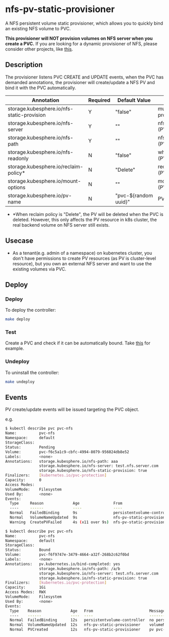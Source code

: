 # nfs-pv-static-provisioner
A NFS persistent volume static provisioner, which allows you to quickly bind an existing NFS volume to PVC. 

**This provisioner will NOT provision volumes on NFS server when you create a PVC.** If you are looking for a dynamic provisioner of NFS, please consider other projects, like [this](https://github.com/kubernetes-sigs/nfs-subdir-external-provisioner).

## Description
The provisioner listens PVC CREATE and UPDATE events, when the PVC has demanded annotations, the provisioner will create/update a NFS PV and bind it with the PVC automatically.

| Annotation                                 | Required | Default Value        | Explanation                                                  | Example Values                          |
|--------------------------------------------|----------|----------------------|--------------------------------------------------------------|-----------------------------------------|
| storage.kubesphere.io/nfs-static-provision | Y        | "false"              | must set to "true" in order to use this provisioner          | "true"                                  |
| storage.kubesphere.io/nfs-server           | Y        | ""                   | nfs server hostname or IP address (PV.spec.nfs.server)       | "example.nfs.server.com", "192.168.0.5" |
| storage.kubesphere.io/nfs-path             | Y        | ""                   | nfs volume absolute path (PV.spec.nfs.path)                  | "/exports/volume1"                      |
| storage.kubesphere.io/nfs-readonly         | N        | "false"              | whether the volume is read-only (PV.spec.nfs.readOnly)       | "false", "true"                         |
| storage.kubesphere.io/reclaim-policy*      | N        | "Delete"             | reclaim policy of PV (PV.spec.persistentVolumeReclaimPolicy) | "Delete", "Retain"                      |
| storage.kubesphere.io/mount-options        | N        | ""                   | mount options of PV (PV.spec.mountOptions)                   | `"[\"nfsvers=3\",\"nolock\",\"hard\"]"` |
| storage.kubesphere.io/pv-name              | N        | "pvc-${random uuid}" | PV name                                                      | "nfs-pv-1"                              |

- *When reclaim policy is "Delete", the PV will be deleted when the PVC is deleted. However, this only affects the PV resource in k8s cluster, the real backend volume on NFS server still exists.

## Usecase
- As a tenant(e.g. admin of a namespace) on kubernetes cluster, you don't have permissions to create PV resources (as PV is cluster-level resource), but you own an external NFS server and want to use the existing volumes via PVC.

## Deploy
### Deploy
To deploy the controller:
```sh
make deploy
```

### Test
Create a PVC and check if it can be automatically bound. Take [this](./config/samples/pvc.yaml) for example.

### Undeploy
To uninstall the controller:
```sh
make undeploy
```

## Events
PV create/update events will be issued targeting the PVC object.

e.g.
```sh
$ kubectl describe pvc pvc-nfs
Name:          pvc-nfs
Namespace:     default
StorageClass:
Status:        Pending
Volume:        pvc-f6c5a1c9-cbfc-4994-8079-956024db8e52
Labels:        <none>
Annotations:   storage.kubesphere.io/nfs-path: aaa
               storage.kubesphere.io/nfs-server: test.nfs.server.com
               storage.kubesphere.io/nfs-static-provision: true
Finalizers:    [kubernetes.io/pvc-protection]
Capacity:      0
Access Modes:
VolumeMode:    Filesystem
Used By:       <none>
Events:
  Type     Reason             Age               From                         Message
  ----     ------             ----              ----                         -------
  Normal   FailedBinding      9s                persistentvolume-controller  no persistent volumes available for this claim and no storage class is set
  Normal   VolumeNameUpdated  9s                nfs-pv-static-provisioner    volumeName updated successfully
  Warning  CreatePVFailed     4s (x11 over 9s)  nfs-pv-static-provisioner    failed to create pv pvc-f6c5a1c9-cbfc-4994-8079-956024db8e52, error: PersistentVolume "pvc-f6c5a1c9-cbfc-4994-8079-956024db8e52" is invalid: spec.nfs.path: Invalid value: "aaa": must be an absolute path
```

```sh
$ kubectl describe pvc pvc-nfs
Name:          pvc-nfs
Namespace:     default
StorageClass:
Status:        Bound
Volume:        pvc-f6f9747e-3479-4664-a32f-268b2c62f0bd
Labels:        <none>
Annotations:   pv.kubernetes.io/bind-completed: yes
               storage.kubesphere.io/nfs-path: /a/b
               storage.kubesphere.io/nfs-server: test.nfs.server.com
               storage.kubesphere.io/nfs-static-provision: true
Finalizers:    [kubernetes.io/pvc-protection]
Capacity:      1Gi
Access Modes:  RWX
VolumeMode:    Filesystem
Used By:       <none>
Events:
  Type    Reason             Age   From                         Message
  ----    ------             ----  ----                         -------
  Normal  FailedBinding      12s   persistentvolume-controller  no persistent volumes available for this claim and no storage class is set
  Normal  VolumeNameUpdated  12s   nfs-pv-static-provisioner    volumeName updated successfully
  Normal  PVCreated          12s   nfs-pv-static-provisioner    pv pvc-f6f9747e-3479-4664-a32f-268b2c62f0bd created successfully
```
